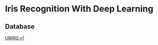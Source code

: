 # Iris Recognition With Deep Learning

## Database

[UBIRIS.v1](http://iris.di.ubi.pt/ubiris1.html)
